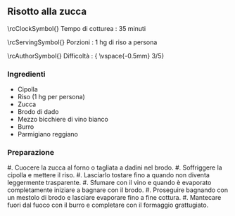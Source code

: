 ## Risotto alla zucca

\rcClockSymbol{} Tempo di cotturea
: 35 minuti

\rcServingSymbol{} Porzioni
: 1 hg di riso a persona

\rcAuthorSymbol{} Difficoltà
: { \vspace{-0.5mm} 3/5}

### Ingredienti

- Cipolla
- Riso (1 hg per persona)
- Zucca
- Brodo di dado
- Mezzo bicchiere di vino bianco
- Burro
- Parmigiano reggiano

### Preparazione

#. Cuocere la zucca al forno o tagliata a dadini nel brodo.
#. Soffriggere la cipolla e mettere il riso.
#. Lasciarlo tostare fino a quando non diventa leggermente trasparente.
#. Sfumare con il vino e quando è evaporato completamente iniziare a bagnare con il brodo.
#. Proseguire bagnando con un mestolo di brodo e lasciare evaporare fino a fine cottura.
#. Mantecare fuori dal fuoco con il burro e completare con il formaggio grattugiato.
